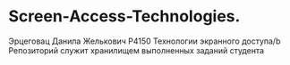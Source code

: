 # Screen-Access-Technologies. 
Эрцеговац Данила Желькович
P4150
Технологии экранного доступа/b
Репозиторий служит хранилищем выполненных заданий студента
